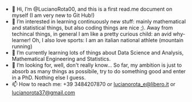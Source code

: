 - 👋 Hi, I’m @LucianoRota00, and this is a first read.me document on myself (I am very new to Git Hub!)
- 👀 I’m interested in learning continuously new stuff: mainly mathematical and statistical things, but also coding things are nice ;).
      Away from techincal things, in general I am like a pretty curious child: an avid why-learner! Oh, I also love sports: I am an italian national athlete (mountain running)
- 🌱 I’m currently learning lots of things about Data Science and Analysis, Mathematical Engineering and Statistics. 
- 💞️ I’m looking for, well, don't really know... So far, my ambition is just to absorb as many things as possibile, try to do something good and enter in a PhD. Nothing else I guess.
- 📫 How to reach me: +39 3484207870 or lucianorota_e@libero.it or lucianorota37@gmail.com

<!---
LucianoRota00/LucianoRota00 is a ✨ special ✨ repository because its `README.md` (this file) appears on your GitHub profile.
You can click the Preview link to take a look at your changes.
--->
